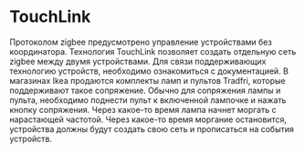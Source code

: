# TouchLink

Протоколом zigbee предусмотрено управление устройствами без координатора. Технология TouchLink позволяет создать отдельную сеть zigbee между двумя устройствами. Для связи поддерживающих технологию устройств, необходимо ознакомиться с документацией. В магазинах Ikea продаются комплекты ламп и пультов Tradfri, которые поддерживают такое сопряжение. Обычно для сопряжения лампы и пульта, необходимо поднести пульт к включенной лампочке и нажать кнопку сопряжения. Через какое-то время лампа начнет моргать с нарастающей частотой. Через какое-то время моргание остановится, устройства должны будут создать свою сеть и прописаться на события устройств.
